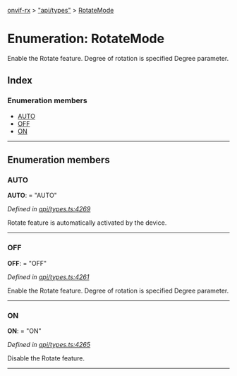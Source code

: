 [onvif-rx](../README.md) > ["api/types"](../modules/_api_types_.md) > [RotateMode](../enums/_api_types_.rotatemode.md)

# Enumeration: RotateMode

Enable the Rotate feature. Degree of rotation is specified Degree parameter.

## Index

### Enumeration members

* [AUTO](_api_types_.rotatemode.md#auto)
* [OFF](_api_types_.rotatemode.md#off)
* [ON](_api_types_.rotatemode.md#on)

---

## Enumeration members

<a id="auto"></a>

###  AUTO

**AUTO**:  = "AUTO"

*Defined in [api/types.ts:4269](https://github.com/patrickmichalina/onvif-rx/blob/3ab1739/src/api/types.ts#L4269)*

Rotate feature is automatically activated by the device.

___
<a id="off"></a>

###  OFF

**OFF**:  = "OFF"

*Defined in [api/types.ts:4261](https://github.com/patrickmichalina/onvif-rx/blob/3ab1739/src/api/types.ts#L4261)*

Enable the Rotate feature. Degree of rotation is specified Degree parameter.

___
<a id="on"></a>

###  ON

**ON**:  = "ON"

*Defined in [api/types.ts:4265](https://github.com/patrickmichalina/onvif-rx/blob/3ab1739/src/api/types.ts#L4265)*

Disable the Rotate feature.

___

